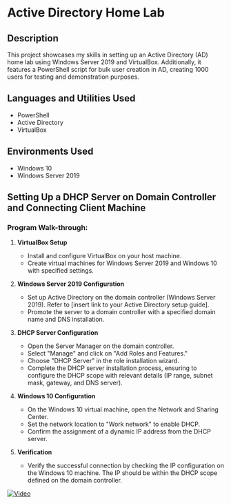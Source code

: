 # Active Directory Home Lab

## Description

This project showcases my skills in setting up an Active Directory (AD) home lab using Windows Server 2019 and VirtualBox. Additionally, it features a PowerShell script for bulk user creation in AD, creating 1000 users for testing and demonstration purposes.

## Languages and Utilities Used

- PowerShell
- Active Directory
- VirtualBox

## Environments Used

- Windows 10
- Windows Server 2019

## Setting Up a DHCP Server on Domain Controller and Connecting Client Machine

### Program Walk-through:

1. **VirtualBox Setup**
   - Install and configure VirtualBox on your host machine.
   - Create virtual machines for Windows Server 2019 and Windows 10 with specified settings.

2. **Windows Server 2019 Configuration**
   - Set up Active Directory on the domain controller (Windows Server 2019). Refer to [insert link to your Active Directory setup guide].
   - Promote the server to a domain controller with a specified domain name and DNS installation.

3. **DHCP Server Configuration**
   - Open the Server Manager on the domain controller.
   - Select "Manage" and click on "Add Roles and Features."
   - Choose "DHCP Server" in the role installation wizard.
   - Complete the DHCP server installation process, ensuring to configure the DHCP scope with relevant details (IP range, subnet mask, gateway, and DNS server).

4. **Windows 10 Configuration**
   - On the Windows 10 virtual machine, open the Network and Sharing Center.
   - Set the network location to "Work network" to enable DHCP.
   - Confirm the assignment of a dynamic IP address from the DHCP server.

5. **Verification**
   - Verify the successful connection by checking the IP configuration on the Windows 10 machine. The IP should be within the DHCP scope defined on the domain controller.


[![Video](https://img.youtube.com/vi/4SLPpQJ_OSk/maxresdefault.jpg)](https://www.youtube.com/watch?v=4SLPpQJ_OSk)




<!--```diff
- text in red
+ text in green
! text in orange
# text in gray
@@ text in purple (and bold)@@
```-->
